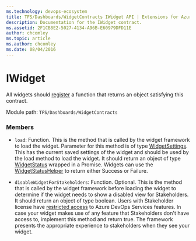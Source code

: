 ```yaml
---
ms.technology: devops-ecosystem
title: TFS/Dashboards/WidgetContracts IWidget API | Extensions for Azure DevOps Services
description: Documentation for the IWidget contract.
ms.assetid: 2F1CB8E2-5027-4134-A96B-E60979DFD11E
author: chcomley
ms.topic: article
ms.author: chcomley
ms.date: 08/04/2016
---
```


# IWidget

All widgets should [register](../../../../core-sdk.md#method_register) a function that returns an object satisfying this contract.

Module path: `TFS/Dashboards/WidgetContracts`


### Members

* `load`: Function. This is the method that is called by the widget framework to load the widget. Parameter for this method is of type [WidgetSettings](./WidgetSettings.md). 
This has the current saved settings of the widget and should be used by the load method to load the widget.
It should return an object of type [WidgetStatus](./WidgetStatus.md) wrapped in a Promise. Widgets can use the [WidgetStatusHelper](./WidgetStatusHelper.md) to return either Success or Failure.

* `disableWidgetForStakeholders`: Function. Optional. This is the method that is called by the widget framework before loading the widget to determine if the widget needs to show a disabled view for Stakeholders.
It should return an object of type boolean.
Users with Stakeholder license have [restricted access](https://go.microsoft.com/fwlink/?LinkID=787012&clcid=0x409) to Azure DevOps Services features. 
In case your widget makes use of any feature that Stakeholders don't have access to, implement this method and return true.
The framework presents the appropriate experience to stakeholders when they see your widget.